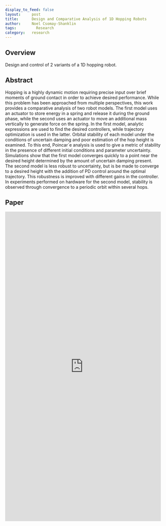 ```yaml
---
display_to_feed: false
layout:     post
title:      Design and Comparative Analysis of 1D Hopping Robots
author:     Noel Csomay-Shanklin
tags: 		  Research
category:   research
---
```


## Overview
Design and control of 2 variants of a 1D hopping robot.

## Abstract
Hopping is a highly dynamic motion requiring
precise input over brief moments of ground contact in order
to achieve desired performance. While this problem has been
approached from multiple perspectives, this work provides a
comparative analysis of two robot models. The first model uses
an actuator to store energy in a spring and release it during
the ground phase, while the second uses an actuator to move
an additional mass vertically to generate force on the spring. In
the first model, analytic expressions are used to find the desired
controllers, while trajectory optimization is used in the latter.
Orbital stability of each model under the conditions of uncertain
damping and poor estimation of the hop height is examined. To
this end, Poincar´e analysis is used to give a metric of stability
in the presence of different initial conditions and parameter
uncertainty. Simulations show that the first model converges
quickly to a point near the desired height determined by the
amount of uncertain damping present. The second model is less
robust to uncertainty, but is be made to converge to a desired
height with the addition of PD control around the optimal
trajectory. This robustness is improved with different gains in
the controller. In experiments performed on hardware for the
second model, stability is observed through convergence to a
periodic orbit within several hops.

## Paper
<iframe style="width:100%" height="1000px" src="https://noelc-s.github.io/website/papers/ambrose2019design.pdf" frameborder="0" allowfullscreen></iframe>
